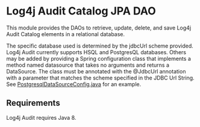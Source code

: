 <!-- vim: set syn=markdown : -->
<!--
    Licensed to the Apache Software Foundation (ASF) under one or more
    contributor license agreements.  See the NOTICE file distributed with
    this work for additional information regarding copyright ownership.
    The ASF licenses this file to You under the Apache License, Version 2.0
    (the "License"); you may not use this file except in compliance with
    the License.  You may obtain a copy of the License at

         http://www.apache.org/licenses/LICENSE-2.0

    Unless required by applicable law or agreed to in writing, software
    distributed under the License is distributed on an "AS IS" BASIS,
    WITHOUT WARRANTIES OR CONDITIONS OF ANY KIND, either express or implied.
    See the License for the specific language governing permissions and
    limitations under the License.
-->

# Log4j Audit Catalog JPA DAO

This module provides the DAOs to retrieve, update, delete, and save Log4j Audit Catalog elements in a relational
database.

The specific database used is determined by the jdbcUrl scheme provided. Log4j Audit currently supports HSQL and 
PostgresQL databases. Others may be added by providing a Spring configuration class that implements a method
named datasource that takes no arguments and returns a DataSource. The class must be annotated with the 
@JdbcUrl annotation with a parameter that matches the scheme specified in the JDBC Url String. See 
[PostgresqlDataSourceConfig.java](https://github.com/apache/logging-log4j-audit/blob/master/log4j-catalog/log4j-catalog-jpa/src/main/java/org/apache/logging/log4j/catalog/jpa/config/PostgresqlDataSourceConfig.java)
for an example.

## Requirements

Log4j Audit requires Java 8.